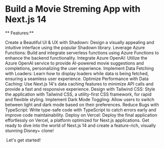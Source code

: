 # Build a Movie Streming App with Next.js 14

** Features:**

Create a Beautiful UI & UX with Shadown: Design a visually appealing and intuitive interface using the popular Shadown library.
Leverage Azure Functions: Build and integrate serverless functions using Azure Functions to enhance the backend functionality.
Integrate Azure OpenAI: Utilize the Azure OpenAI service to provide AI-powered movie suggestions and completions, personalizing the user experience.
Implement Data Fetching with Loaders: Learn how to display loaders while data is being fetched, ensuring a seamless user experience.
Optimize Performance with Data Caching: Use Next.js 14's data caching features to minimize API calls and provide a fast and responsive experience.
Design with Tailwind CSS: Style the application with Tailwind CSS, a utility-first CSS framework, for rapid and flexible styling.
Implement Dark Mode Toggling: Allow users to switch between light and dark mode based on their preferences.
Reduce Bugs with TypeScript: Write type-safe code with TypeScript to catch errors early and improve code maintainability.
Deploy on Vercel: Deploy the final application effortlessly on Vercel, a platform optimized for Next.js applications.
Get ready to dive into the world of Next.js 14 and create a feature-rich, visually stunning Disney+ clone!

‍ Let's get started!
